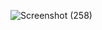 ![Screenshot (258)](https://github.com/user-attachments/assets/b2e40f81-b3fe-45ed-85a5-2f11543ed64d)
